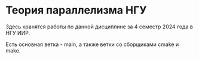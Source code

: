 # Теория параллелизма НГУ  
Здесь хранятся работы по данной дисциплине за 4 семестр 2024 года в НГУ ИИР.

Есть основная ветка - main, а также ветки со сборщиками cmake и make.
